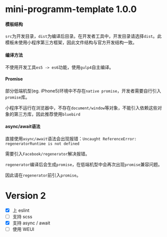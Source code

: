 # mini-programm-template 1.0.0

#### 模板结构

`src`为开发目录，`dist`为编译后目录。在开发者工具中，开发目录请选择`dist`。此模板未使用小程序第三方框架，因此文件结构与官方开发结构一致。

#### 编译方法

不使用开发工具`es5 -> es6`功能，使用`gulp4`自主编译。

#### Promise

部分低端机型(eg. iPhone5)环境中不存在`native promise`，开发者需要自行引入`promise`库。

小程序不运行在浏览器中，不存在`document/window`等对象，不能引入依赖这些对象的第三方库，因此推荐使用`bluebird`

#### async/await语法

直接使用`async/await`语法会出现报错：`Uncaught ReferenceError: regeneratorRuntime is not defined`

需要引入`Facebook/regenerator`解决报错。

`regenerator`编译后会生成`promise`，在低端机型中会再次出现`promise`兼容问题。

因此请在`regenerator`前引入`promise`。

# Version 2

- [x] 上 eslint
- [ ] 支持 scss
- [x] 支持 async / await
- [ ] 使用 WEUI